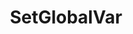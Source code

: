 ---
name: SetGlobalVar
title: SetGlobalVar
description: Set the value for a global variable
parameters:
  - import: GlobalVarName
  - import: GlobalPersisted
example: |
    using System;
    public class CPHInline
    {
        public bool Execute()
        {
            string value = "This is saved to a global variable";

            //Examples on usage
            //Save to a persisted global variable called "myString"
            CPH.SetGlobalVar("myString", value, true);

            //Save to a non-persisted global variable called "myString"
            CPH.SetGlobalVar("myString", value, false);

            return true;
        }
    }
---